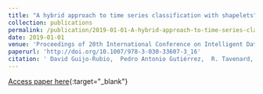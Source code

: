 ```yaml
---
title: "A hybrid approach to time series classification with shapelets"
collection: publications
permalink: /publication/2019-01-01-A-hybrid-approach-to-time-series-classification-with-shapelets
date: 2019-01-01
venue: 'Proceedings of 20th International Conference on Intelligent Data Engineering and Automated Learning (IDEAL2019)'
paperurl: 'http://doi.org/10.1007/978-3-030-33607-3_16'
citation: ' David Guijo-Rubio,  Pedro Antonio Gutiérrez,  R. Tavenard,  Anthony Bagnall, &quot;A hybrid approach to time series classification with shapelets.&quot; Proceedings of 20th International Conference on Intelligent Data Engineering and Automated Learning (IDEAL2019), Vol. 11871, 2019, pp. 137-144.'
---
```

[Access paper here](http://doi.org/10.1007/978-3-030-33607-3_16){:target="_blank"}
